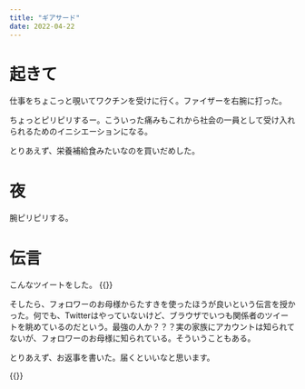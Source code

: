 ```yaml
---
title: "ギアサード"
date: 2022-04-22
---
```


# 起きて
仕事をちょこっと覗いてワクチンを受けに行く。ファイザーを右腕に打った。

ちょっとピリピリするー。こういった痛みもこれから社会の一員として受け入れられるためのイニシエーションになる。

とりあえず、栄養補給食みたいなのを買いだめした。


# 夜
腕ピリピリする。

# 伝言

こんなツイートをした。
{{<tweet user="dango_bot" id="1517454173306232834">}}

そしたら、フォロワーのお母様からたすきを使ったほうが良いという伝言を授かった。何でも、Twitterはやっていないけど、ブラウザでいつも関係者のツイートを眺めているのだという。最強の人か？？？実の家族にアカウントは知られてないが、フォロワーのお母様に知られている。そういうこともある。

とりあえず、お返事を書いた。届くといいなと思います。

{{<tweet user="dango_bot" id="1517515884566581249">}}

